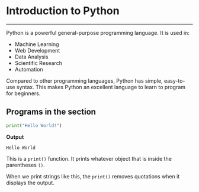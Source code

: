 # Introduction to Python

***
Python is a powerful general-purpose programming language. It is used in:

* Machine Learning
* Web Development
* Data Analysis
* Scientific Research
* Automation

Compared to other programming languages, Python has simple, easy-to-use syntax. This makes Python an excellent language to learn to program for beginners.

## Programs in the section

```python
print("Hello World!")
```

**Output**

```
Hello World
```

This is a `print()` function. It prints whatever object that is inside the parentheses `()`.

When we print strings like this, the `print()` removes quotations when it displays the output. 
